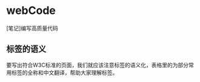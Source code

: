 webCode
=======

[笔记]编写高质量代码

<h2>标签的语义</h2>

要写出符合W3C标准的页面，我们就应该注意标签的语义化，表格里的为部分常用标签的全称和中文翻译，帮助大家理解标签。
